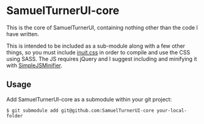 # SamuelTurnerUI-core

This is the core of SamuelTurnerUI, containing nothing other than the code I have written.

This is intended to be included as a sub-module along with a few other things, so you must include [inuit.css](https://raw.github.com/csswizardry/inuit.css/) in order to compile and use the CSS using SASS. The JS requires jQuery and I suggest including and minifying it with [SimpleJSMinifier](https://github.com/SamuelTurner/SimpleJSMinifier).

## Usage

Add SamuelTurnerUI-core as a submodule within your git project:

    $ git submodule add git@github.com:SamuelTurnerUI-core your-local-folder
